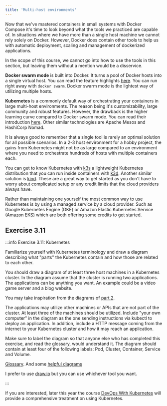 ```yaml
---
title: 'Multi-host environments'
---
```


Now that we've mastered containers in small systems with Docker Compose it's time to look beyond what the tools we practiced are capable of. In situations where we have more than a single host machine we cannot rely solely on Docker. However, Docker does contain other tools to help us with automatic deployment, scaling and management of dockerized applications.

In the scope of this course, we cannot go into how to use the tools in this section, but leaving them without a mention would be a disservice.

**Docker swarm mode** is built into Docker. It turns a pool of Docker hosts into a single virtual host. You can read the feature highlights [here](https://docs.docker.com/engine/swarm/). You can run right away with `docker swarm`. Docker swarm mode is the lightest way of utilizing multiple hosts.

**Kubernetes** is a commonly default way of orchestrating your containers in large multi-host environments. The reason being it's customizability, large community and robust features. However, the drawback is the higher learning curve compared to Docker swarm mode. You can read their introduction [here](https://kubernetes.io/docs/concepts/overview/what-is-kubernetes/). Other similar technologies are Apache Mesos and HashiCorp Nomad.

It is always good to remember that a single tool is rarely an optimal solution for all possible scenarios. In a 2-3 host environment for a hobby project, the gains from Kubernetes might not be as large compared to an environment where you need to orchestrate hundreds of hosts with multiple containers each.

You can get to know Kubernetes with [k3s](https://k3s.io/) a lightweight Kubernetes distribution that you can run inside containers with [k3d](https://github.com/rancher/k3d). Another similar solution is [kind](https://kind.sigs.k8s.io/).
These are a great way to get started as you don't have to worry about complicated setup or any credit limits that the cloud providers always have.

Rather than maintaining one yourself the most common way to use Kubernetes is by using a managed service by a cloud provider. Such as Google Kubernetes Engine (GKE) or Amazon Elastic Kubernetes Service (Amazon EKS) which are both offering some credits to get started.

## Exercise 3.11

:::info Exercise 3.11: Kubernetes

  Familiarize yourself with Kubernetes terminology and draw a diagram describing what "parts" the Kubernetes contain and how those are related to each other.

  You should draw a diagram of at least three host machines in a Kubernetes cluster. In the diagram assume that the cluster is running two applications. The applications can be anything you want. An example could be a video game server and a blog website.

  You may take inspiration from the diagrams of [part 2](/part-2).

  The applications may utilize other machines or APIs that are not part of the cluster. At least three of the machines should be utilized. Include "your own computer" in the diagram as the one sending instructions via kubectl to deploy an application. In addition, include a HTTP message coming from the internet to your Kubernetes cluster and how it may reach an application.

  Make sure to label the diagram so that anyone else who has completed this exercise, and read the glossary, would understand it. The diagram should contain at least four of the following labels: Pod, Cluster, Container, Service and Volume.

  [Glossary](https://kubernetes.io/docs/reference/glossary/?fundamental=true). And some [helpful diagrams](https://medium.com/@tsuyoshiushio/kubernetes-in-three-diagrams-6aba8432541c)

  I prefer to use [draw.io](https://draw.io) but you can use whichever tool you want.

:::

If you are interested, later this year the course [DevOps With Kubernetes](https://devopswithkubernetes.com/) will provide a comprehensive treatment on using Kubernetes.